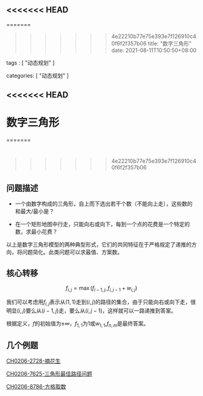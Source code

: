 <<<<<<< HEAD
---
=======
>>>>>>> 4e22210b77e75e393e7f126910c40f6f2f357b06
title: "数字三角形"
date: 2021-08-11T10:50:50+08:00

tags : [
  "动态规划"
]

categories: [
  "动态规划"
]

<<<<<<< HEAD
---

# 数字三角形
=======
# 
>>>>>>> 4e22210b77e75e393e7f126910c40f6f2f357b06

## 问题描述

+ 一个由数字构成的三角形，自上而下选出若干个数（不能向上走），这些数的和最大/最小是？

+ 在一个矩形地图中行走，只能向右或向下，每到一个点的花费是一个特定的数，求最小花费？

以上是数字三角形模型的两种典型形式，它们的共同特征在于严格规定了递推的方向，将问题简化。此类问题可以求最值、方案数。

## 核心转移

$$
f_{i, j} = \max(f_{i - 1, j}, f_{i, j - 1} + w_{i, j})
$$

我们可以考虑用$f_{i, j}$表示从$(1, 1)$走到$(i, j)$的路径的集合，由于只能向右或向下走，很明显$(i, j)$要么从$(i - 1, j)$走，要么从$(i, j - 1)$，这样就可以一路递推到答案。

根据定义，$f$的初始值为$\pm \infty$，$f_{1, 1}$为$1$或$w_{1, 1}$,$f_{n, m}$是最终答案。

## 几个例题

[CH0206-2728-摘花生](http://noi.openjudge.cn/ch0206/2728/)

[CH0206-7625-三角形最佳路径问题](http://noi.openjudge.cn/ch0206/7625/)

[CH0206-8786-方格取数](http://noi.openjudge.cn/ch0206/8786/)